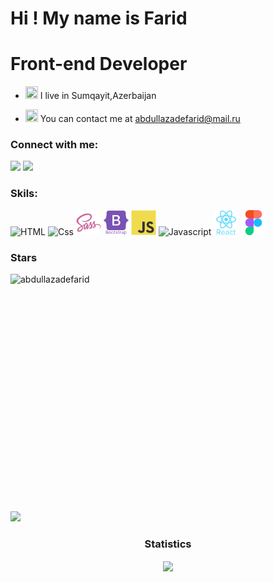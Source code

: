 <h1>Hi ! My name is Farid</h1>
<h1>Front-end Developer</h1> 

 - <img src=https://symbl-world.akamaized.net/i/webp/42/762a4774ab6499b39df9ad6bc76b13.webp  height="20" width="20" >  I live in Sumqayit,Azerbaijan
 
 - <img src=https://www.svgrepo.com/show/14477/envelope.svg height="20" width="20" > You can contact me at   abdullazadefarid@mail.ru

  </div><h3 align="left">Connect with me:</h3>

<div> <a href="https://www.linkedin.com/in/Farid Abdullazade" target="_blank"><img src="https://img.shields.io/badge/LinkedIn-0077B5?style=for-the-badge&logo=linkedin&logoColor=white" target="_blank" width: 169px;
} ></a>
<a href="https://github.com/abdullazadefarid" target="_blank"><img src="https://img.shields.io/badge/GitHub-100000?style=for-the-badge&logo=github&logoColor=white" target="_blank" width: 169px;></a>

<h3 align="left">Skils:</h3>
<p align="left">
<img src=https://upload.wikimedia.org/wikipedia/commons/thumb/3/38/HTML5_Badge.svg/1024px-HTML5_Badge.svg.png alt="HTML" width="40" height="40"/>
<img src=https://upload.wikimedia.org/wikipedia/commons/thumb/6/62/CSS3_logo.svg/1024px-CSS3_logo.svg.png alt="Css" width="40" height="40"/>
<img src="https://raw.githubusercontent.com/teamedwardforever/Readme-Generator/71f25dd8b98329b168142a6b782a107b75eab178/svg/Skills/Frontend/sass-original.svg" alt="Sass" width="40" height="40"/>
<img src="https://raw.githubusercontent.com/teamedwardforever/Readme-Generator/71f25dd8b98329b168142a6b782a107b75eab178/svg/Skills/Frontend/bootstrap-plain-wordmark.svg" alt="Bootstrap" width="40" height="40"/>
<img src="https://raw.githubusercontent.com/teamedwardforever/Readme-Generator/71f25dd8b98329b168142a6b782a107b75eab178/svg/Skills/Languages/javascript-original.svg" alt="Javascript" width="40" height="40"/>

<img src=https://cdn.iconscout.com/icon/free/png-256/free-jquery-7-1175152.png alt="Javascript" width="40" height="40"/>

<img src="https://raw.githubusercontent.com/teamedwardforever/Readme-Generator/71f25dd8b98329b168142a6b782a107b75eab178/svg/Skills/Frontend/react-original-wordmark.svg" alt="React" width="40" height="40"/>
<img src="https://raw.githubusercontent.com/teamedwardforever/Readme-Generator/71f25dd8b98329b168142a6b782a107b75eab178/svg/Skills/Software/figma-icon.svg" alt="Figma" width="40" height="40"/>
</p>



<h3 align="left">Stars</h3>
<img align="left" height="380em" width="500em" src="https://github-readme-stats.vercel.app/api/top-langs/?username=abdullazadefarid&langs_count=8&theme=dark" alt=abdullazadefarid />



<img src="https://user-images.githubusercontent.com/73097560/115834477-dbab4500-a447-11eb-908a-139a6edaec5c.gif"><h3 align="center">Statistics</h3>
<div align="center">
<a href="https://github.com/abdullazadefarid">

<img align="center" src="http://github-profile-summary-cards.vercel.app/api/cards/profile-details?username=abdullazadefarid&theme=2077" height="180em" />
</div>

